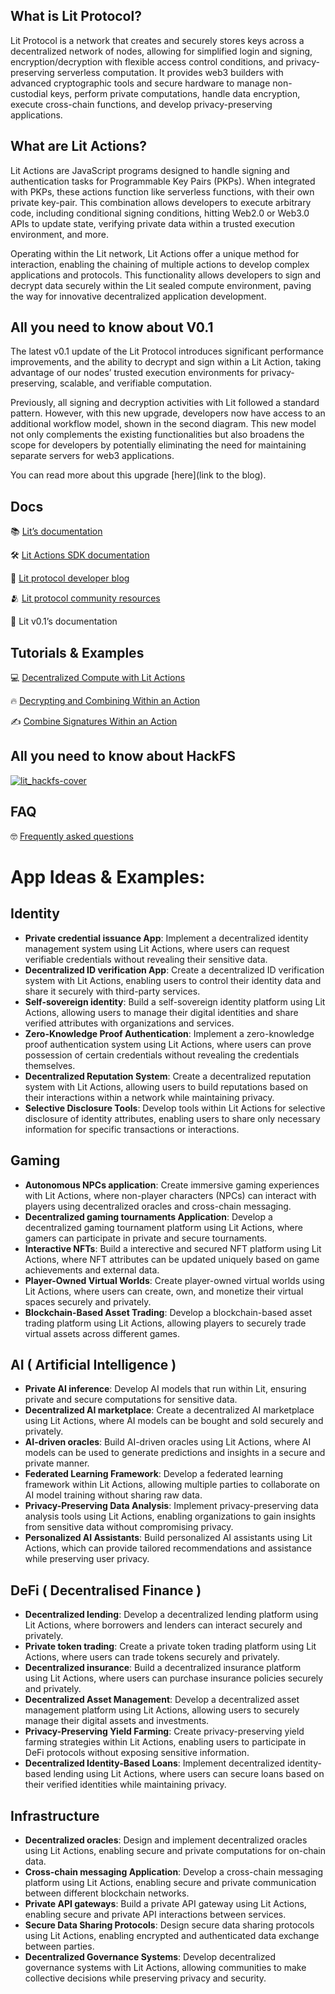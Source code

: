 ## What is Lit Protocol?
Lit Protocol is a network that creates and securely stores keys across a decentralized network of nodes, allowing for simplified login and signing, encryption/decryption with flexible access control conditions, and privacy-preserving serverless computation. It provides web3 builders with advanced cryptographic tools and secure hardware to manage non-custodial keys, perform private computations, handle data encryption, execute cross-chain functions, and develop privacy-preserving applications.

## What are Lit Actions?
Lit Actions are JavaScript programs designed to handle signing and authentication tasks for Programmable Key Pairs (PKPs). When integrated with PKPs, these actions function like serverless functions, with their own private key-pair. This combination allows developers to execute arbitrary code, including conditional signing conditions, hitting Web2.0 or Web3.0 APIs to update state, verifying private data within a trusted execution environment, and more.

Operating within the Lit network, Lit Actions offer a unique method for interaction, enabling the chaining of multiple actions to develop complex applications and protocols. This functionality allows developers to sign and decrypt data securely within the Lit sealed compute environment, paving the way for innovative decentralized application development.

## All you need to know about V0.1

The latest v0.1 update of the Lit Protocol introduces significant performance improvements, and  the ability to decrypt and sign within a Lit Action, taking advantage of our nodes’ trusted execution environments for privacy-preserving, scalable, and verifiable computation. 

Previously, all signing and decryption activities with Lit followed a standard pattern. However, with this new upgrade, developers now have access to an additional workflow model, shown in the second diagram. This new model not only complements the existing functionalities but also broadens the scope for developers by potentially eliminating the need for maintaining separate servers for web3 applications.

You can read more about this upgrade [here](link to the blog).

## Docs


📚 [Lit’s documentation](https://developer.litprotocol.com/v3)

🛠️ [Lit Actions SDK documentation](https://actions-docs.litprotocol.com/)

🤝 [Lit protocol developer blog](https://spark.litprotocol.com/)

🫂 [Lit protocol community resources](https://developer.litprotocol.com/ecosystem/community)

🚨 Lit v0.1’s documentation

## Tutorials & Examples

💻 [Decentralized Compute with Lit Actions](https://developer.litprotocol.com/v3/sdk/serverless-signing/overview)

🔥 [Decrypting and Combining Within an Action](https://developer.litprotocol.com/v3/sdk/serverless-signing/combining-decryption-shares)

✍️ [Combine Signatures Within an Action](https://developer.litprotocol.com/v3/sdk/serverless-signing/combining-signatures)

## All you need to know about HackFS

[![lit_hackfs-cover](https://github.com/Hype-DevRel/lit-protocol-hacker-guide.github.io/assets/32809211/979de822-4a05-4652-875b-7a3a348b68a1)](https://www.youtube.com/watch?v=CPUkGC-OCFc)

## FAQ

🤓 [Frequently asked questions](https://developer.litprotocol.com/v3/support/faq)

# App Ideas & Examples:

## **Identity**

- **Private credential issuance App**: Implement a decentralized identity management system using Lit Actions, where users can request verifiable credentials without revealing their sensitive data.
- **Decentralized ID verification App**: Create a decentralized ID verification system with Lit Actions, enabling users to control their identity data and share it securely with third-party services.
- **Self-sovereign identity**: Build a self-sovereign identity platform using Lit Actions, allowing users to manage their digital identities and share verified attributes with organizations and services.
- **Zero-Knowledge Proof Authentication**: Implement a zero-knowledge proof authentication system using Lit Actions, where users can prove possession of certain credentials without revealing the credentials themselves.
- **Decentralized Reputation System**: Create a decentralized reputation system with Lit Actions, allowing users to build reputations based on their interactions within a network while maintaining privacy.
- **Selective Disclosure Tools**: Develop tools within Lit Actions for selective disclosure of identity attributes, enabling users to share only necessary information for specific transactions or interactions.

## **Gaming**

- **Autonomous NPCs application**: Create immersive gaming experiences with Lit Actions, where non-player characters (NPCs) can interact with players using decentralized oracles and cross-chain messaging.
- **Decentralized gaming tournaments Application**: Develop a decentralized gaming tournament platform using Lit Actions, where gamers can participate in private and secure tournaments.
- **Interactive NFTs**: Build a interective and secured NFT platform using Lit Actions, where NFT attributes can be updated uniquely based on game achievements and external data.
- **Player-Owned Virtual Worlds**: Create player-owned virtual worlds using Lit Actions, where users can create, own, and monetize their virtual spaces securely and privately.
- **Blockchain-Based Asset Trading**: Develop a blockchain-based asset trading platform using Lit Actions, allowing players to securely trade virtual assets across different games.

## **AI ( Artificial Intelligence )**

- **Private AI inference**: Develop AI models that run within Lit, ensuring private and secure computations for sensitive data.
- **Decentralized AI marketplace**: Create a decentralized AI marketplace using Lit Actions, where AI models can be bought and sold securely and privately.
- **AI-driven oracles**: Build AI-driven oracles using Lit Actions, where AI models can be used to generate predictions and insights in a secure and private manner.
- **Federated Learning Framework**: Develop a federated learning framework within Lit Actions, allowing multiple parties to collaborate on AI model training without sharing raw data.
- **Privacy-Preserving Data Analysis**: Implement privacy-preserving data analysis tools using Lit Actions, enabling organizations to gain insights from sensitive data without compromising privacy.
- **Personalized AI Assistants**: Build personalized AI assistants using Lit Actions, which can provide tailored recommendations and assistance while preserving user privacy.

## **DeFi ( Decentralised Finance )**

- **Decentralized lending**: Develop a decentralized lending platform using Lit Actions, where borrowers and lenders can interact securely and privately.
- **Private token trading**: Create a private token trading platform using Lit Actions, where users can trade tokens securely and privately.
- **Decentralized insurance**: Build a decentralized insurance platform using Lit Actions, where users can purchase insurance policies securely and privately.
- **Decentralized Asset Management**: Develop a decentralized asset management platform using Lit Actions, allowing users to securely manage their digital assets and investments.
- **Privacy-Preserving Yield Farming**: Create privacy-preserving yield farming strategies within Lit Actions, enabling users to participate in DeFi protocols without exposing sensitive information.
- **Decentralized Identity-Based Loans**: Implement decentralized identity-based lending using Lit Actions, where users can secure loans based on their verified identities while maintaining privacy.

## **Infrastructure**

- **Decentralized oracles**: Design and implement decentralized oracles using Lit Actions, enabling secure and private computations for on-chain data.
- **Cross-chain messaging Application**: Develop a cross-chain messaging platform using Lit Actions, enabling secure and private communication between different blockchain networks.
- **Private API gateways**: Build a private API gateway using Lit Actions, enabling secure and private API interactions between services.
- **Secure Data Sharing Protocols**: Design secure data sharing protocols using Lit Actions, enabling encrypted and authenticated data exchange between parties.
- **Decentralized Governance Systems**: Develop decentralized governance systems with Lit Actions, allowing communities to make collective decisions while preserving privacy and security.
